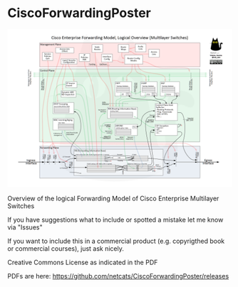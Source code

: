 # CiscoForwardingPoster

![Cisco Forwarding Poster](https://github.com/netcats/CiscoForwardingPoster/blob/master/CiscoForwardingPoster-v1.1.png)

Overview of the logical Forwarding Model of Cisco Enterprise Multilayer Switches

If you have suggestions what to include or spotted a mistake let me know via "Issues"

If you want to include this in a commercial product (e.g. copyrigthed book or commercial courses), just ask nicely. 

Creative Commons License as indicated in the PDF

PDFs are here: https://github.com/netcats/CiscoForwardingPoster/releases
